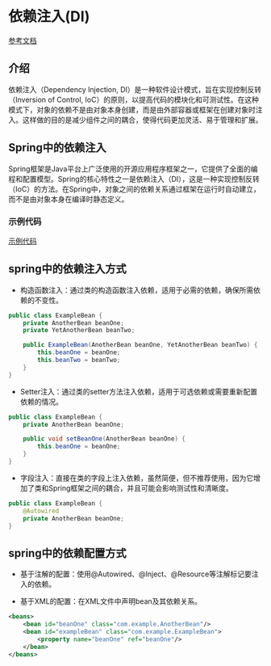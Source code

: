 # 依赖注入(DI)

[参考文档](https://juejin.cn/post/6857406008877121550)

## 介绍

依赖注入（Dependency Injection, DI）是一种软件设计模式，旨在实现控制反转（Inversion of Control, IoC）的原则，以提高代码的模块化和可测试性。在这种模式下，对象的依赖不是由对象本身创建，而是由外部容器或框架在创建对象时注入。这样做的目的是减少组件之间的耦合，使得代码更加灵活、易于管理和扩展。

## Spring中的依赖注入

Spring框架是Java平台上广泛使用的开源应用程序框架之一，它提供了全面的编程和配置模型。Spring的核心特性之一是依赖注入（DI），这是一种实现控制反转（IoC）的方法。在Spring中，对象之间的依赖关系通过框架在运行时自动建立，而不是由对象本身在编译时静态定义。

### 示例代码

[示例代码](https://github.com/Hao-yiwen/java-study)

## spring中的依赖注入方式

-   构造函数注入：通过类的构造函数注入依赖，适用于必需的依赖，确保所需依赖的不变性。

```java
public class ExampleBean {
    private AnotherBean beanOne;
    private YetAnotherBean beanTwo;

    public ExampleBean(AnotherBean beanOne, YetAnotherBean beanTwo) {
        this.beanOne = beanOne;
        this.beanTwo = beanTwo;
    }
}
```

-   Setter注入：通过类的setter方法注入依赖，适用于可选依赖或需要重新配置依赖的情况。

```java
public class ExampleBean {
    private AnotherBean beanOne;

    public void setBeanOne(AnotherBean beanOne) {
        this.beanOne = beanOne;
    }
}
```

-   字段注入：直接在类的字段上注入依赖，虽然简便，但不推荐使用，因为它增加了类和Spring框架之间的耦合，并且可能会影响测试性和清晰度。

```java
public class ExampleBean {
    @Autowired
    private AnotherBean beanOne;
}
```

## spring中的依赖配置方式

-   基于注解的配置：使用@Autowired、@Inject、@Resource等注解标记要注入的依赖。

-   基于XML的配置：在XML文件中声明bean及其依赖关系。

```xml
<beans>
    <bean id="beanOne" class="com.example.AnotherBean"/>
    <bean id="exampleBean" class="com.example.ExampleBean">
        <property name="beanOne" ref="beanOne"/>
    </bean>
</beans>
```
